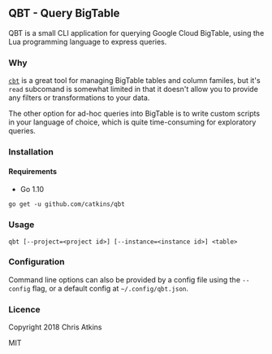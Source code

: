 QBT - Query BigTable
--------------------

QBT is a small CLI application for querying Google Cloud BigTable, using the Lua programming language to express queries.

### Why

[`cbt`](https://cloud.google.com/bigtable/docs/go/cbt-overview) is a great tool for managing BigTable tables and column familes, but it's `read` subcomand is somewhat limited in that it doesn't allow you to provide any filters or transformations to your data.

The other option for ad-hoc queries into BigTable is to write custom scripts in your language of choice, which is quite time-consuming for exploratory queries.

### Installation

#### Requirements

- Go 1.10

```
go get -u github.com/catkins/qbt
```

### Usage

```
qbt [--project=<project id>] [--instance=<instance id>] <table>
```

### Configuration

Command line options can also be provided by a config file using the `--config` flag, or a default config at `~/.config/qbt.json`.

### Licence

Copyright 2018 Chris Atkins

MIT
